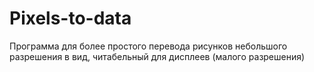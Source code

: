 # Pixels-to-data
Программа для более простого перевода рисунков небольшого разрешения в вид, читабельный для дисплеев (малого разрешения)

